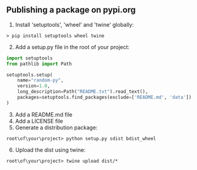 ## Publishing a package on pypi.org

1. Install 'setuptools', 'wheel' and 'twine' globally:

```
> pip install setuptools wheel twine
```

2. Add a setup.py file in the root of your project:

```python
import setuptools
from pathlib import Path

setuptools.setup(
    name="random-py",
    version=1.0,
    long_description=Path("README.txt").read_text(),
    packages=setuptools.find_packages(exclude=['README.md', 'data'])
)
```

3. Add a README.md file
4. Add a LICENSE file
5. Generate a distribution package:

```
root\of\your\project> python setup.py sdist bdist_wheel
```

6. Upload the dist using twine:

```
root\of\your\project> twine upload dist/*
```
